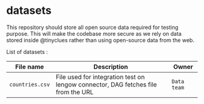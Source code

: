 # datasets

This repository should store all open source data required for testing purpose.
This will make the codebase more secure as we rely on data stored inside @tinyclues rather than using open-source data from the web.

List of datasets : 

| File name              | Description                                                                         | Owner   
| ---------------------- | ----------------------------------------------------------------------------------- | ------------- |
| `countries.csv`        | File used for integration test on lengow connector, DAG fetches file from the URL   | `Data team`   |
